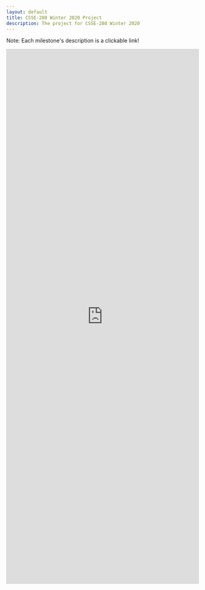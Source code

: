 ```yaml
---
layout: default
title: CSSE-280 Winter 2020 Project
description: The project for CSSE-280 Winter 2020
---
```


Note: Each milestone's description is a clickable link!

<!-- This is "Student View" in the Projects base -->
<iframe class="airtable-embed" src="https://airtable.com/embed/shrcNKJ9rrPI89tNd?backgroundColor=cyan" frameborder="0" onmousewheel="" width="100%" height="1400px" style="background: transparent; border: 1px solid #ccc;"></iframe>
